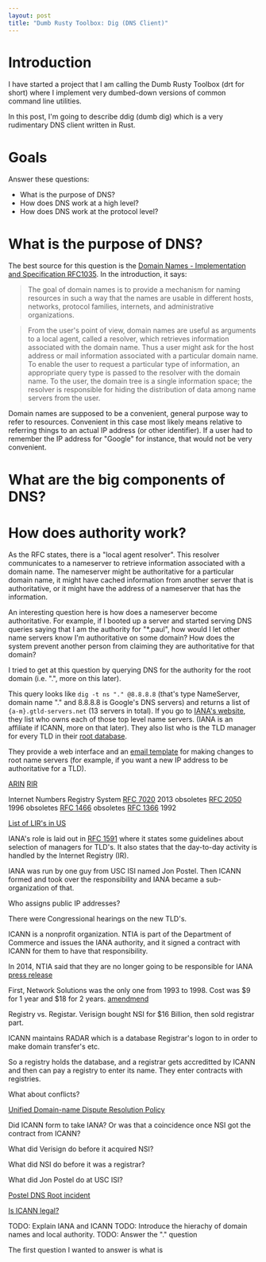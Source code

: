 ```yaml
---
layout: post
title: "Dumb Rusty Toolbox: Dig (DNS Client)"
---
```



# Introduction

I have started a project that I am calling the Dumb Rusty Toolbox (drt for short) where I implement very dumbed-down versions of common command line utilities.

In this post, I'm going to describe ddig (dumb dig) which is a very rudimentary DNS client written in Rust.


# Goals

Answer these questions:

* What is the purpose of DNS?
* How does DNS work at a high level?
* How does DNS work at the protocol level?


# What is the purpose of DNS?

The best source for this question is the [Domain Names - Implementation and Specification RFC1035](https://www.ietf.org/rfc/rfc1035.txt).  In the introduction, it says:

> The goal of domain names is to provide a mechanism for naming resources
in such a way that the names are usable in different hosts, networks,
protocol families, internets, and administrative organizations.

> From the user's point of view, domain names are useful as arguments to a
local agent, called a resolver, which retrieves information associated
with the domain name.  Thus a user might ask for the host address or
mail information associated with a particular domain name.  To enable
the user to request a particular type of information, an appropriate
query type is passed to the resolver with the domain name.  To the user,
the domain tree is a single information space; the resolver is
responsible for hiding the distribution of data among name servers from
the user.

Domain names are supposed to be a convenient, general purpose way to refer to resources.  Convenient in this case most likely means relative to referring things to an actual IP address (or other identifier).  If a user had to remember the IP address for "Google" for instance, that would not be very convenient.


# What are the big components of DNS?

# How does authority work?

As the RFC states, there is a "local agent resolver".  This resolver communicates to a nameserver to retrieve information associated with a domain name.  The nameserver might be authoritative for a particular domain name, it might have cached information from another server that is authoritative, or it might have the address of a nameserver that has the information.

An interesting question here is how does a nameserver become authoritative.  For example, if I booted up a server and started serving DNS queries saying that I am the authority for "\*.paul", how would I let other name servers know I'm authoritative on some domain? How does the system prevent another person from claiming they are authoritative for that domain?

I tried to get at this question by querying DNS for the authority for the root domain (i.e. ".", more on this later).

This query looks like `dig -t ns "." @8.8.8.8` (that's type NameServer, domain name "." and 8.8.8.8 is Google's DNS servers) and returns a list of `{a-m}.gtld-servers.net` (13 servers in total). If you go to [IANA's website](https://www.iana.org/domains/root/servers), they list who owns each of those top level name servers.  (IANA is an affiliate if ICANN, more on that later).  They also list who is the TLD manager for every TLD in their [root database](https://www.iana.org/domains/root/db).

They provide a web interface and an [email template](https://www.iana.org/domains/root/tld-change-template.txt) for making changes to root name servers (for example, if you want a new IP address to be authoritative for a TLD).


[ARIN](https://www.arin.net/about_us/overview.html)
[RIR](https://en.wikipedia.org/wiki/Regional_Internet_registry)

Internet Numbers Registry System
[RFC 7020](https://tools.ietf.org/html/rfc7020) 2013
obsoletes [RFC 2050](https://tools.ietf.org/html/rfc2050) 1996
obsoletes [RFC 1466](https://tools.ietf.org/html/rfc1466) 
obsoletes [RFC 1366](https://tools.ietf.org/html/rfc1366) 1992


[List of LIR's in US](https://www.ripe.net/membership/indices/US.html)

IANA's role is laid out in [RFC 1591](https://tools.ietf.org/html/rfc1591) where it states some guidelines about selection of managers for TLD's.  It also states that the day-to-day activity is handled by the Internet Registry (IR).

IANA was run by one guy from USC ISI named Jon Postel. Then ICANN formed and took over the responsibility and IANA became a sub-organization of that.


Who assigns public IP addresses?

There were Congressional hearings on the new TLD's.

ICANN is a nonprofit organization. NTIA is part of the Department of Commerce and issues the IANA authority, and it signed a contract with ICANN for them to have that responsibility.

In 2014, NTIA said that they are no longer going to be responsible for IANA [press release](https://www.ntia.doc.gov/press-release/2014/ntia-announces-intent-transition-key-internet-domain-name-functions)

First, Network Solutions was the only one from 1993 to 1998.  Cost was $9 for 1 year and $18 for 2 years. [amendmend](https://www.ntia.doc.gov/files/ntia/publications/amendment13.pdf)

Registry vs. Registar.  Verisign bought NSI for $16 Billion, then sold registrar part.


ICANN maintains RADAR which is a database Registrar's logon to in order to make domain transfer's etc.


So a registry holds the database, and a registrar gets accreditted by ICANN and then can pay a registry to enter its name.  They enter contracts with registries.

What about conflicts?

[Unified Domain-name Dispute Resolution Policy](https://www.icann.org/resources/pages/help/dndr/udrp-en)


Did ICANN form to take IANA? Or was that a coincidence once NSI got the contract from ICANN?

What did Verisign do before it acquired NSI?

What did NSI do before it was a registrar?

What did Jon Postel do at USC ISI?

[Postel DNS Root incident](http://songbird.com/pab/mail/0472.html)

[Is ICANN legal?](http://osaka.law.miami.edu/~froomkin/articles/icann-body.htm#H1N5)





TODO: Explain IANA and ICANN
TODO: Introduce the hierachy of domain names and local authority.
TODO: Answer the "." question

The first question I wanted to answer is what is 
